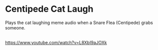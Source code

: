 # Centipede Cat Laugh

Plays the cat laughing meme audio when a Snare Flea (Centipede) grabs someone.<br><br>

https://www.youtube.com/watch?v=L8XbI9aJOXk